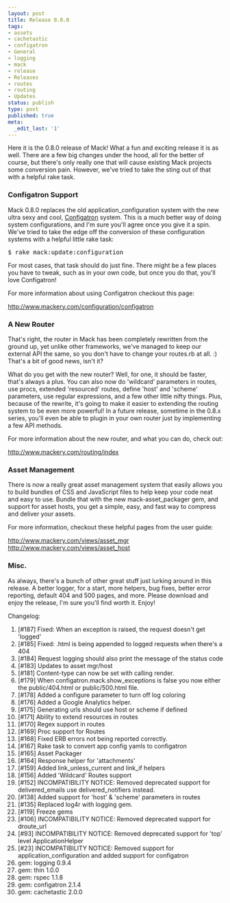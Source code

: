 ```yaml
---
layout: post
title: Release 0.8.0
tags:
- assets
- cachetastic
- configatron
- General
- logging
- mack
- release
- Releases
- routes
- routing
- Updates
status: publish
type: post
published: true
meta:
  _edit_last: '1'
---
```

Here it is the 0.8.0 release of Mack! What a fun and exciting release it is as well. There are a few big changes under the hood, all for the better of course, but there's only really one that will cause existing Mack projects some conversion pain. However, we've tried to take the sting out of that with a helpful rake task.
<h3>Configatron Support</h3>
Mack 0.8.0 replaces the old application_configuration system with the new ultra sexy and cool, <a href="http://www.mackframework.com/2008/10/03/configatron-214-released/">Configatron</a> system. This is a much better way of doing system configurations, and I'm sure you'll agree once you give it a spin. We've tried to take the edge off the conversion of these configuration systems with a helpful little rake task:
<pre>$&nbsp;rake mack:update:configuration</pre>
For most cases, that task should do just fine. There might be a few places you have to tweak, such as in your own code, but once you do that, you'll love Configatron!

For more information about using Configatron checkout this page:

<a href="http://www.mackery.com/configuration/configatron">http://www.mackery.com/configuration/configatron</a>
<h3>A New Router</h3>
That's right, the router in Mack has been completely rewritten from the ground up, yet unlike other frameworks, we've managed to keep our external API the same, so you don't have to change your routes.rb at all. :) That's a bit of good news, isn't it?

What do you get with the new router? Well, for one, it should be faster, that's always a plus. You can also now do 'wildcard' parameters in routes, use procs, extended 'resourced' routes, define 'host' and 'scheme' parameters, use regular expressions, and a few other little nifty things. Plus, because of the rewrite, it's going to make it easier to extending the routing system to be even more powerful! In a future release, sometime in the 0.8.x series, you'll even be able to plugin in your own router just by implementing a few API methods.

For more information about the new router, and what you can do, check out:

<a href="http://www.mackery.com/routing/index">http://www.mackery.com/routing/index</a>
<h3>Asset Management</h3>
There is now a really great asset management system that easily allows you to build bundles of CSS and JavaScript files to help keep your code neat and easy to use. Bundle that with the new mack-asset_packager gem, and support for asset hosts, you get a simple, easy, and fast way to compress and deliver your assets.&nbsp;

For more information, checkout these helpful pages from the user guide:

<a href="http://www.mackery.com/views/asset_mgr">http://www.mackery.com/views/asset_mgr</a>
<a href="http://www.mackery.com/views/asset_host">http://www.mackery.com/views/asset_host</a>&nbsp;
<h3>Misc.</h3>
As always, there's a bunch of other great stuff just lurking around in this release. A better logger, for a start, more helpers, bug fixes, better error reporting, default 404 and 500 pages, and more. Please download and enjoy the release, I'm sure you'll find worth it. Enjoy!

Changelog:
<ol>
	<li>[#187] Fixed: When an exception is raised, the request doesn't get 'logged'</li>
	<li>[#185] Fixed: .html is being appended to logged requests when there's a 404</li>
	<li>[#184] Request logging should also print the message of the status code</li>
	<li>[#183] Updates to asset mgr/host</li>
	<li>[#181] Content-type can now be set with calling render.</li>
	<li>[#179] When configatron.mack.show_exceptions is false you now either the public/404.html or public/500.html file.</li>
	<li>[#178] Added a configure parameter to turn off log coloring</li>
	<li>[#176] Added a Google Analytics helper.</li>
	<li>[#175] Generating urls should use host or scheme if defined</li>
	<li>[#171] Ability to extend resources in routes</li>
	<li>[#170] Regex support in routes</li>
	<li>[#169] Proc support for Routes</li>
	<li>[#168] Fixed ERB errors not being reported correctly.</li>
	<li>[#167] Rake task to convert app config yamls to configatron</li>
	<li>[#165] Asset Packager</li>
	<li>[#164] Response helper for 'attachments'</li>
	<li>[#159] Added link_unless_current and link_if helpers</li>
	<li>[#156] Added 'Wildcard' Routes support</li>
	<li>[#152] INCOMPATIBILITY NOTICE: Removed deprecated support for delivered_emails use delivered_notifiers instead.</li>
	<li>[#138] Added support for 'host' &amp; 'scheme' parameters in routes</li>
	<li>[#135] Replaced log4r with logging gem.</li>
	<li>[#119] Freeze gems</li>
	<li>[#106] INCOMPATIBILITY NOTICE: Removed deprecated support for droute_url</li>
	<li>[#93] INCOMPATIBILITY NOTICE: Removed deprecated support for 'top' level ApplicationHelper</li>
	<li>[#23] INCOMPATIBILITY NOTICE: Removed support for application_configuration and added support for configatron</li>
	<li>gem: logging 0.9.4</li>
	<li>gem: thin 1.0.0</li>
	<li>gem: rspec 1.1.8</li>
	<li>gem: configatron 2.1.4</li>
	<li>gem: cachetastic 2.0.0</li>
</ol>
